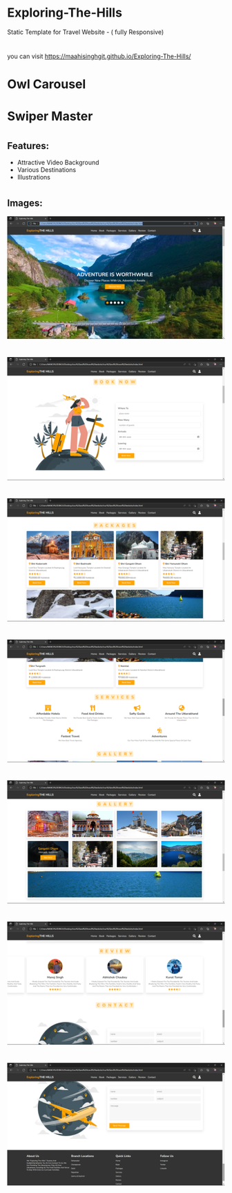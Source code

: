 # Exploring-The-Hills
Static Template for Travel Website - ( fully Responsive)
#
you can visit https://maahisinghgit.github.io/Exploring-The-Hills/

#
# Owl Carousel
# Swiper Master

#
## Features:
* Attractive Video Background
* Various Destinations
* Illustrations 

#
## Images:
![screenshot 176](https://github.com/MaahiSinghGit/Exploring-The-Hills/blob/main/images/sc1.png)
#
![screenshot 177](https://github.com/MaahiSinghGit/Exploring-The-Hills/blob/main/images/sc2.png)
#
![screenshot 178](https://github.com/MaahiSinghGit/Exploring-The-Hills/blob/main/images/sc3.png)
#
![screenshot 179](https://github.com/MaahiSinghGit/Exploring-The-Hills/blob/main/images/sc4.png)
#
![screenshot 180](https://github.com/MaahiSinghGit/Exploring-The-Hills/blob/main/images/sc5.png)
#
![screenshot 181](https://github.com/MaahiSinghGit/Exploring-The-Hills/blob/main/images/sc6.png)
#
![screenshot 181](https://github.com/MaahiSinghGit/Exploring-The-Hills/blob/main/images/sc7.png)

